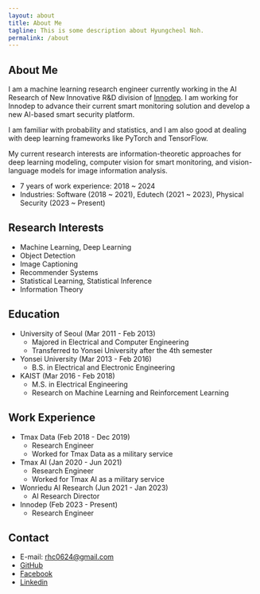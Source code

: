 ```yaml
---
layout: about
title: About Me
tagline: This is some description about Hyungcheol Noh.
permalink: /about
---
```


## About Me
I am a machine learning research engineer currently working in the AI Research of New Innovative R&D division of [Innodep](https://innodep.co.kr/renew/eng/). I am working for Innodep to advance their current smart monitoring solution and develop a new AI-based smart security platform.

I am familiar with probability and statistics, and I am also good at dealing with deep learning frameworks like PyTorch and TensorFlow.

My current research interests are information-theoretic approaches for deep learning modeling, computer vision for smart monitoring, and vision-language models for image information analysis.

- 7 years of work experience: 2018 ~ 2024
- Industries: Software (2018 ~ 2021), Edutech (2021 ~ 2023), Physical Security (2023 ~ Present)

## Research Interests
- Machine Learning, Deep Learning
- Object Detection
- Image Captioning
- Recommender Systems
- Statistical Learning, Statistical Inference
- Information Theory

## Education
- University of Seoul (Mar 2011 - Feb 2013)
  - Majored in Electrical and Computer Engineering
  - Transferred to Yonsei University after the 4th semester
- Yonsei University (Mar 2013 - Feb 2016)
  - B.S. in Electrical and Electronic Engineering
- KAIST (Mar 2016 - Feb 2018)
  - M.S. in Electrical Engineering
  - Research on Machine Learning and Reinforcement Learning

## Work Experience
- Tmax Data (Feb 2018 - Dec 2019)
  - Research Engineer
  - Worked for Tmax Data as a military service
- Tmax AI (Jan 2020 - Jun 2021)
  - Research Engineer
  - Worked for Tmax AI as a military service
- Wonriedu AI Research (Jun 2021 - Jan 2023)
  - AI Research Director
- Innodep (Feb 2023 - Present)
  - Research Engineer

<!-- ## Projects
- [Projects List](https://hcnoh.github.io/projects) -->

## Contact
- E-mail: rhc0624@gmail.com
- [GitHub](https://github.com/hcnoh)
- [Facebook](https://www.facebook.com/profile.php?id=100002031927279)
- [Linkedin](https://www.linkedin.com/in/hyungcheol-noh-a9aa58142/)
